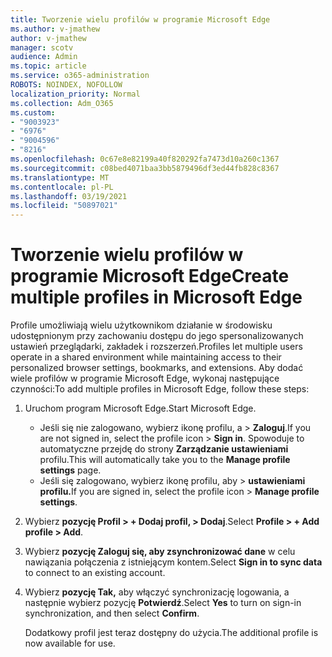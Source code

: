 ```yaml
---
title: Tworzenie wielu profilów w programie Microsoft Edge
ms.author: v-jmathew
author: v-jmathew
manager: scotv
audience: Admin
ms.topic: article
ms.service: o365-administration
ROBOTS: NOINDEX, NOFOLLOW
localization_priority: Normal
ms.collection: Adm_O365
ms.custom:
- "9003923"
- "6976"
- "9004596"
- "8216"
ms.openlocfilehash: 0c67e8e82199a40f820292fa7473d10a260c1367
ms.sourcegitcommit: c08bed4071baa3bb5879496df3ed44fb828c8367
ms.translationtype: MT
ms.contentlocale: pl-PL
ms.lasthandoff: 03/19/2021
ms.locfileid: "50897021"
---
```

# <a name="create-multiple-profiles-in-microsoft-edge"></a><span data-ttu-id="3cfe0-102">Tworzenie wielu profilów w programie Microsoft Edge</span><span class="sxs-lookup"><span data-stu-id="3cfe0-102">Create multiple profiles in Microsoft Edge</span></span>

<span data-ttu-id="3cfe0-103">Profile umożliwiają wielu użytkownikom działanie w środowisku udostępnionym przy zachowaniu dostępu do jego spersonalizowanych ustawień przeglądarki, zakładek i rozszerzeń.</span><span class="sxs-lookup"><span data-stu-id="3cfe0-103">Profiles let multiple users operate in a shared environment while maintaining access to their personalized browser settings, bookmarks, and extensions.</span></span> <span data-ttu-id="3cfe0-104">Aby dodać wiele profilów w programie Microsoft Edge, wykonaj następujące czynności:</span><span class="sxs-lookup"><span data-stu-id="3cfe0-104">To add multiple profiles in Microsoft Edge, follow these steps:</span></span>

1. <span data-ttu-id="3cfe0-105">Uruchom program Microsoft Edge.</span><span class="sxs-lookup"><span data-stu-id="3cfe0-105">Start Microsoft Edge.</span></span>
    - <span data-ttu-id="3cfe0-106">Jeśli się nie zalogowano, wybierz ikonę profilu, a > **Zaloguj**.</span><span class="sxs-lookup"><span data-stu-id="3cfe0-106">If you are not signed in, select the profile icon > **Sign in**.</span></span> <span data-ttu-id="3cfe0-107">Spowoduje to automatyczne przejdę do strony **Zarządzanie ustawieniami** profilu.</span><span class="sxs-lookup"><span data-stu-id="3cfe0-107">This will automatically take you to the **Manage profile settings** page.</span></span>
    - <span data-ttu-id="3cfe0-108">Jeśli się zalogowano, wybierz ikonę profilu, aby > **ustawieniami profilu.**</span><span class="sxs-lookup"><span data-stu-id="3cfe0-108">If you are signed in, select the profile icon > **Manage profile settings**.</span></span>
2. <span data-ttu-id="3cfe0-109">Wybierz **pozycję Profil > + Dodaj profil, > Dodaj**.</span><span class="sxs-lookup"><span data-stu-id="3cfe0-109">Select **Profile > + Add profile > Add**.</span></span>
3. <span data-ttu-id="3cfe0-110">Wybierz **pozycję Zaloguj się, aby zsynchronizować dane** w celu nawiązania połączenia z istniejącym kontem.</span><span class="sxs-lookup"><span data-stu-id="3cfe0-110">Select **Sign in to sync data** to connect to an existing account.</span></span>
4. <span data-ttu-id="3cfe0-111">Wybierz **pozycję Tak,** aby włączyć synchronizację logowania, a następnie wybierz pozycję **Potwierdź**.</span><span class="sxs-lookup"><span data-stu-id="3cfe0-111">Select **Yes** to turn on sign-in synchronization, and then select **Confirm**.</span></span>

    <span data-ttu-id="3cfe0-112">Dodatkowy profil jest teraz dostępny do użycia.</span><span class="sxs-lookup"><span data-stu-id="3cfe0-112">The additional profile is now available for use.</span></span>

